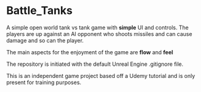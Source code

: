 # Battle_Tanks

A simple open world tank vs tank game with **simple** UI and controls. The players are up against an AI opponent who shoots missiles and can cause damage and so can the player.

The main aspects for the enjoyment of the game are **flow** and **feel**

The repository is initiated with the default Unreal Engine .gitignore file. 

This is an independent game project based off a Udemy tutorial and is only present for training purposes.

